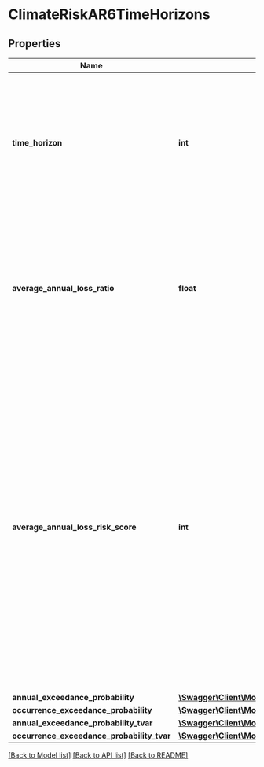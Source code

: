 # ClimateRiskAR6TimeHorizons

## Properties
Name | Type | Description | Notes
------------ | ------------- | ------------- | -------------
**time_horizon** | **int** | The climate timeframe is the timeframe for the record. (e.g., 0 represents Current, 2030, 2040, 2050) Format: YYYY | [optional] 
**average_annual_loss_ratio** | **float** | Long-term Average Annual Loss expressed as a ratio.  This represents the ratio between long-term average annual loss and replacement cost. | [optional] 
**average_annual_loss_risk_score** | **int** | Values range from 0 to 100, based on the Average Annual Loss relative to all properties in the given risk type score group (SFR, MFR, COM, IND, MUN, AGR) nationwide. 0 indicates the peril isn&#x27;t modeled for the given location. If a peril is modeled for the given location, 1 indicates the lowest risk and 100 indicates the highest risk. | [optional] 
**annual_exceedance_probability** | [**\Swagger\Client\Model\ClimateRiskAR6AnnualExceedanceProbability**](ClimateRiskAR6AnnualExceedanceProbability.md) |  | [optional] 
**occurrence_exceedance_probability** | [**\Swagger\Client\Model\ClimateRiskAR6OccurrenceExceedanceProbability**](ClimateRiskAR6OccurrenceExceedanceProbability.md) |  | [optional] 
**annual_exceedance_probability_tvar** | [**\Swagger\Client\Model\ClimateRiskAR6AnnualExceedanceProbabilityTvar**](ClimateRiskAR6AnnualExceedanceProbabilityTvar.md) |  | [optional] 
**occurrence_exceedance_probability_tvar** | [**\Swagger\Client\Model\ClimateRiskAR6OccurrenceExceedanceProbabilityTvar**](ClimateRiskAR6OccurrenceExceedanceProbabilityTvar.md) |  | [optional] 

[[Back to Model list]](../../README.md#documentation-for-models) [[Back to API list]](../../README.md#documentation-for-api-endpoints) [[Back to README]](../../README.md)

